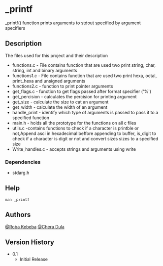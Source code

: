 # _printf 

_printf() function prints arguments to stdout specified by argument specifiers 
## Description
The files used for this project and their description
* functions.c - File contains function that are used two print string, char, string, int and binary arguments
* functions1.c - File contains function that are used two print hexa, octal, print_hexa and unsigned arguments 
* functions2.c - function to print pointer arguments
* get_flags.c - function to get flags passed after format specifier ('%')
* get_percision - calculates the percision for printing argument
* get_size - calculate the size to cat an argument
* get_width - calculate the width of an argument
* handle_print - identify which type of arguments is passed to pass it to a specified function
* main.h - holds all the prototype for the functions on all c files
* utils.c -contains functions to check if a character is printble or not,Append asci in hexadecimal beffore appending to buffer, is_digit to check if a character is digit or not and convert sizes sizes to a specified size
* Write_handles.c - accepts strings and arguments using write



### Dependencies
* stdarg.h
## Help

```
man _printf
```

## Authors


[@Roba Kebeba](https://github.com/robex192)
[@Chera Dula](https://github.com/mamechera) 
## Version History
* 0.1
    * Initial Release


